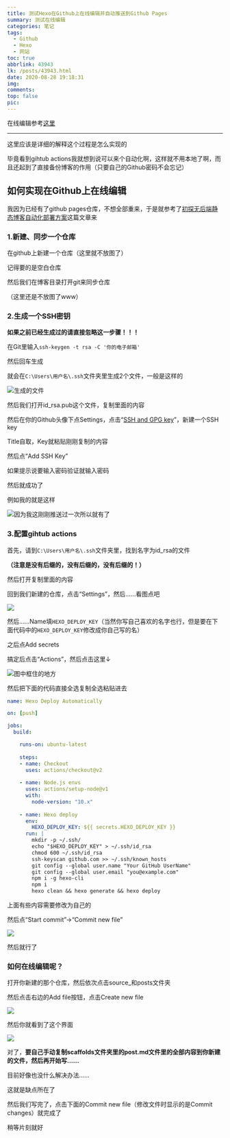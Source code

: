 ```yaml
---
title: 测试Hexo在Github上在线编辑并自动推送到Github Pages
summary: 测试在线编辑
categories: 笔记
tags:
  - Github
  - Hexo
  - 网站
toc: true
abbrlink: 43943
lk: /posts/43943.html
date: 2020-08-28 19:18:31
img:
comments:
top: false
pic:
---
```


在线编辑参考[这里](https://blog.ichr.me/post/automated-deployment-of-serverless-static-blog/)

<!-- more -->

---

这里应该是详细的解释这个过程是怎么实现的

毕竟看到gihtub actions我就想到说可以来个自动化啊，这样就不用本地了啊，而且还起到了直接备份博客的作用（只要自己的Github密码不会忘记）

## 如何实现在Github上在线编辑

我因为已经有了github pages仓库，不想全部重来，于是就参考了[初探无后端静态博客自动化部署方案](https://blog.ichr.me/post/automated-deployment-of-serverless-static-blog/#%E6%9C%9F%E6%9C%9B)这篇文章来

### 1.新建、同步一个仓库

在github上新建一个仓库（这里就不放图了）

记得要的是空白仓库

然后我们在博客目录打开git来同步仓库

（这里还是不放图了www）

### 2.生成一个SSH密钥

**如果之前已经生成过的请直接忽略这一步骤！！！**

在Git里输入`ssh-keygen -t rsa -C '你的电子邮箱'`

然后回车生成

就会在`C:\Users\用户名\.ssh`文件夹里生成2个文件，一般是这样的

![生成的文件](https://liliakaijun-pic.vercel.app/43493/2047f58a8ff05338cf1133754e441f35.webp)

然后我们打开id_rsa.pub这个文件，复制里面的内容

然后在你的Github头像下点Settings，点击“[SSH and GPG key](https://github.com/settings/keys)”，新建一个SSH key

Title自取，Key就粘贴刚刚复制的内容

然后点“Add SSH Key”

如果提示说要输入密码验证就输入密码

然后就成功了

例如我的就是这样

![因为我这刚刚推送过一次所以就有了](https://liliakaijun-pic.vercel.app/43493/a3e2136d865a0a8d384c25098a660bcf.webp)

### 3.配置gihtub actions

首先，请到`C:\Users\用户名\.ssh`文件夹里，找到名字为id_rsa的文件

**（注意是没有后缀的，没有后缀的，没有后缀的！）**

然后打开复制里面的内容

回到我们新建的仓库，点击“Settings”，然后......看图点吧

![](https://liliakaijun-pic.vercel.app/43493/f9ab1e4382ed12c135fb4783e2ca9794.webp)

然后......Name填`HEXO_DEPLOY_KEY`（当然你写自己喜欢的名字也行，但是要在下面代码中的`HEXO_DEPLOY_KEY`修改成你自己写的名）

之后点Add secrets

搞定后点击“Actions”，然后点击这里↓

![图中框住的地方](https://liliakaijun-pic.vercel.app/43493/a92cfc5f0b96a18d1f650e275ab06675.webp)

然后把下面的代码直接全选复制全选粘贴进去

```yml
name: Hexo Deploy Automatically

on: [push]

jobs:
  build:

    runs-on: ubuntu-latest
    
    steps:
    - name: Checkout
      uses: actions/checkout@v2
  
    - name: Node.js envs
      uses: actions/setup-node@v1
      with:
        node-version: "10.x"
    
    - name: Hexo deploy
      env:
        HEXO_DEPLOY_KEY: ${{ secrets.HEXO_DEPLOY_KEY }}
      run: |
        mkdir -p ~/.ssh/
        echo "$HEXO_DEPLOY_KEY" > ~/.ssh/id_rsa
        chmod 600 ~/.ssh/id_rsa
        ssh-keyscan github.com >> ~/.ssh/known_hosts
        git config --global user.name "Your GitHub UserName"
        git config --global user.email "you@example.com"
        npm i -g hexo-cli
        npm i
        hexo clean && hexo generate && hexo deploy
```


上面有些内容需要修改为自己的

然后点“Start commit”→“Commit new file”

![](https://liliakaijun-pic.vercel.app/43493/5ce1961c05a18e7020e3d01da925e0ff.webp)

然后就行了

### 如何在线编辑呢？

打开你新建的那个仓库，然后依次点击source_和posts文件夹

然后点击右边的Add file按钮，点击Create new file

![](https://liliakaijun-pic.vercel.app/43493/0329e7a13bf9d6b401388bb75f3b1a7b.webp)

然后你就看到了这个界面

![](https://liliakaijun-pic.vercel.app/43493/8a83daa7a7cf3905c7d1354f801a541f.webp)

对了，**要自己手动复制scaffolds文件夹里的post.md文件里的全部内容到你新建的文件，然后再开始写......**

目前好像也没什么解决办法......

这就是缺点所在了

然后我们写完了，点击下面的Commit new file（修改文件时显示的是Commit changes）就完成了

稍等片刻就好